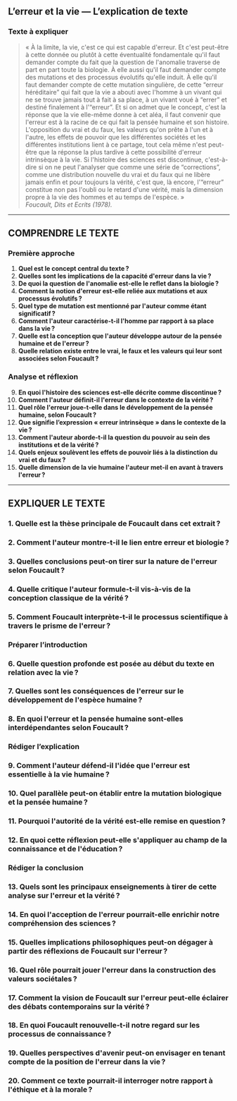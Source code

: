 ## L’erreur et la vie — L’explication de texte

### Texte à expliquer
> « À la limite, la vie, c'est ce qui est capable d'erreur. Et c'est peut-être à cette donnée ou plutôt à cette éventualité fondamentale qu'il faut demander compte du fait que la question de l'anomalie traverse de part en part toute la biologie. À elle aussi qu'il faut demander compte des mutations et des processus évolutifs qu'elle induit. À elle qu'il faut demander compte de cette mutation singulière, de cette “erreur héréditaire” qui fait que la vie a abouti avec l'homme à un vivant qui ne se trouve jamais tout à fait à sa place, à un vivant voué à “errer” et destiné finalement à l'“erreur”. Et si on admet que le concept, c'est la réponse que la vie elle-même donne à cet aléa, il faut convenir que l'erreur est à la racine de ce qui fait la pensée humaine et son histoire. L'opposition du vrai et du faux, les valeurs qu'on prête à l'un et à l'autre, les effets de pouvoir que les différentes sociétés et les différentes institutions lient à ce partage, tout cela même n'est peut-être que la réponse la plus tardive à cette possibilité d'erreur intrinsèque à la vie. Si l'histoire des sciences est discontinue, c'est-à-dire si on ne peut l'analyser que comme une série de “corrections”, comme une distribution nouvelle du vrai et du faux qui ne libère jamais enfin et pour toujours la vérité, c'est que, là encore, l'“erreur” constitue non pas l'oubli ou le retard d'une vérité, mais la dimension propre à la vie des hommes et au temps de l'espèce. »  
> *Foucault, Dits et Ecrits (1978).*

---

## COMPRENDRE LE TEXTE

### Première approche

1. **Quel est le concept central du texte ?**  
2. **Quelles sont les implications de la capacité d'erreur dans la vie ?**  
3. **De quoi la question de l'anomalie est-elle le reflet dans la biologie ?**  
4. **Comment la notion d'erreur est-elle reliée aux mutations et aux processus évolutifs ?**  
5. **Quel type de mutation est mentionné par l'auteur comme étant significatif ?**  
6. **Comment l'auteur caractérise-t-il l'homme par rapport à sa place dans la vie ?**  
7. **Quelle est la conception que l'auteur développe autour de la pensée humaine et de l'erreur ?**  
8. **Quelle relation existe entre le vrai, le faux et les valeurs qui leur sont associées selon Foucault ?**  

### Analyse et réflexion

9. **En quoi l'histoire des sciences est-elle décrite comme discontinue ?**  
10. **Comment l'auteur définit-il l'erreur dans le contexte de la vérité ?**  
11. **Quel rôle l'erreur joue-t-elle dans le développement de la pensée humaine, selon Foucault ?**  
12. **Que signifie l’expression « erreur intrinsèque » dans le contexte de la vie ?**  
13. **Comment l'auteur aborde-t-il la question du pouvoir au sein des institutions et de la vérité ?**  
14. **Quels enjeux soulèvent les effets de pouvoir liés à la distinction du vrai et du faux ?**  
15. **Quelle dimension de la vie humaine l'auteur met-il en avant à travers l'erreur ?**  

---

## EXPLIQUER LE TEXTE

### 1. Quelle est la thèse principale de Foucault dans cet extrait ?  
### 2. Comment l'auteur montre-t-il le lien entre erreur et biologie ?  
### 3. Quelles conclusions peut-on tirer sur la nature de l'erreur selon Foucault ?  
### 4. Quelle critique l'auteur formule-t-il vis-à-vis de la conception classique de la vérité ?  
### 5. Comment Foucault interprète-t-il le processus scientifique à travers le prisme de l'erreur ?  

### Préparer l’introduction

### 6. Quelle question profonde est posée au début du texte en relation avec la vie ?  
### 7. Quelles sont les conséquences de l'erreur sur le développement de l'espèce humaine ?  
### 8. En quoi l'erreur et la pensée humaine sont-elles interdépendantes selon Foucault ?  

### Rédiger l’explication

### 9. Comment l'auteur défend-il l'idée que l'erreur est essentielle à la vie humaine ?  
### 10. Quel parallèle peut-on établir entre la mutation biologique et la pensée humaine ?  
### 11. Pourquoi l'autorité de la vérité est-elle remise en question ?  
### 12. En quoi cette réflexion peut-elle s'appliquer au champ de la connaissance et de l'éducation ?  

### Rédiger la conclusion

### 13. Quels sont les principaux enseignements à tirer de cette analyse sur l'erreur et la vérité ?  
### 14. En quoi l'acception de l'erreur pourrait-elle enrichir notre compréhension des sciences ?  
### 15. Quelles implications philosophiques peut-on dégager à partir des réflexions de Foucault sur l'erreur ?  
### 16. Quel rôle pourrait jouer l'erreur dans la construction des valeurs sociétales ?  
### 17. Comment la vision de Foucault sur l'erreur peut-elle éclairer des débats contemporains sur la vérité ?  
### 18. En quoi Foucault renouvelle-t-il notre regard sur les processus de connaissance ?  
### 19. Quelles perspectives d'avenir peut-on envisager en tenant compte de la position de l'erreur dans la vie ?  
### 20. Comment ce texte pourrait-il interroger notre rapport à l'éthique et à la morale ?  
